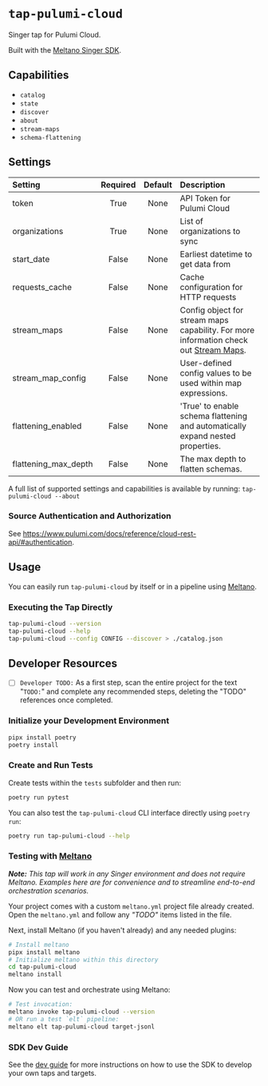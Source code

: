 # `tap-pulumi-cloud`

Singer tap for Pulumi Cloud.

Built with the [Meltano Singer SDK](https://sdk.meltano.com).

## Capabilities

* `catalog`
* `state`
* `discover`
* `about`
* `stream-maps`
* `schema-flattening`

## Settings

| Setting             | Required | Default | Description |
|:--------------------|:--------:|:-------:|:------------|
| token               | True     | None    | API Token for Pulumi Cloud |
| organizations       | True     | None    | List of organizations to sync |
| start_date          | False    | None    | Earliest datetime to get data from |
| requests_cache      | False    | None    | Cache configuration for HTTP requests |
| stream_maps         | False    | None    | Config object for stream maps capability. For more information check out [Stream Maps](https://sdk.meltano.com/en/latest/stream_maps.html). |
| stream_map_config   | False    | None    | User-defined config values to be used within map expressions. |
| flattening_enabled  | False    | None    | 'True' to enable schema flattening and automatically expand nested properties. |
| flattening_max_depth| False    | None    | The max depth to flatten schemas. |

A full list of supported settings and capabilities is available by running: `tap-pulumi-cloud --about`

### Source Authentication and Authorization

See https://www.pulumi.com/docs/reference/cloud-rest-api/#authentication.

## Usage

You can easily run `tap-pulumi-cloud` by itself or in a pipeline using [Meltano](https://meltano.com/).

### Executing the Tap Directly

```bash
tap-pulumi-cloud --version
tap-pulumi-cloud --help
tap-pulumi-cloud --config CONFIG --discover > ./catalog.json
```

## Developer Resources

- [ ] `Developer TODO:` As a first step, scan the entire project for the text "`TODO:`" and complete any recommended steps, deleting the "TODO" references once completed.

### Initialize your Development Environment

```bash
pipx install poetry
poetry install
```

### Create and Run Tests

Create tests within the `tests` subfolder and then run:

```bash
poetry run pytest
```

You can also test the `tap-pulumi-cloud` CLI interface directly using `poetry run`:

```bash
poetry run tap-pulumi-cloud --help
```

### Testing with [Meltano](https://www.meltano.com)

_**Note:** This tap will work in any Singer environment and does not require Meltano.
Examples here are for convenience and to streamline end-to-end orchestration scenarios._

Your project comes with a custom `meltano.yml` project file already created. Open the `meltano.yml` and follow any _"TODO"_ items listed in
the file.

Next, install Meltano (if you haven't already) and any needed plugins:

```bash
# Install meltano
pipx install meltano
# Initialize meltano within this directory
cd tap-pulumi-cloud
meltano install
```

Now you can test and orchestrate using Meltano:

```bash
# Test invocation:
meltano invoke tap-pulumi-cloud --version
# OR run a test `elt` pipeline:
meltano elt tap-pulumi-cloud target-jsonl
```

### SDK Dev Guide

See the [dev guide](https://sdk.meltano.com/en/latest/dev_guide.html) for more instructions on how to use the SDK to
develop your own taps and targets.
